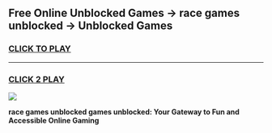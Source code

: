 
## Free Online Unblocked Games → race games unblocked → Unblocked Games
<h3>
<a href="https://premium.freeplayer.one?title=race_games_unblocked&ref=21F">CLICK TO PLAY</a></h3>
<hr>

<h3>
<a href="https://premium.freeplayer.one?title=race_games_unblocked&ref=21F">CLICK 2 PLAY</a>
  
</h3>

<a href="https://premium.freeplayer.one?title=race_games_unblocked&ref=21F/"><img src="https://clearcache.store/games.png"></a>


**race games unblocked games unblocked: Your Gateway to Fun and Accessible Online Gaming**
